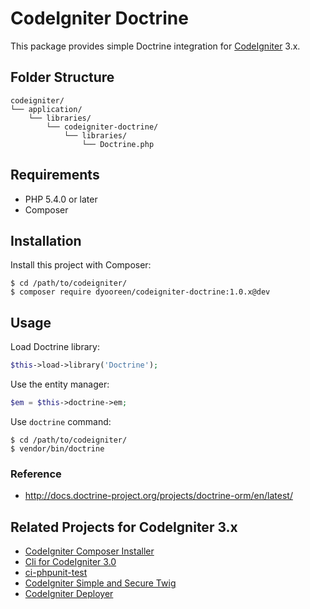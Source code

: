 # CodeIgniter Doctrine

This package provides simple Doctrine integration for [CodeIgniter](https://github.com/bcit-ci/CodeIgniter) 3.x.

## Folder Structure

```
codeigniter/
└── application/
    └── libraries/
        └── codeigniter-doctrine/
            └── libraries/
                └── Doctrine.php
```

## Requirements

* PHP 5.4.0 or later
* Composer

## Installation

Install this project with Composer:

~~~
$ cd /path/to/codeigniter/
$ composer require dyooreen/codeigniter-doctrine:1.0.x@dev
~~~

## Usage

Load Doctrine library:

~~~php
$this->load->library('Doctrine');
~~~

Use the entity manager:

~~~php
$em = $this->doctrine->em;
~~~

Use `doctrine` command:

~~~
$ cd /path/to/codeigniter/
$ vendor/bin/doctrine
~~~

### Reference

* http://docs.doctrine-project.org/projects/doctrine-orm/en/latest/

## Related Projects for CodeIgniter 3.x

* [CodeIgniter Composer Installer](https://github.com/kenjis/codeigniter-composer-installer)
* [Cli for CodeIgniter 3.0](https://github.com/kenjis/codeigniter-cli)
* [ci-phpunit-test](https://github.com/kenjis/ci-phpunit-test)
* [CodeIgniter Simple and Secure Twig](https://github.com/kenjis/codeigniter-ss-twig)
* [CodeIgniter Deployer](https://github.com/kenjis/codeigniter-deployer)
